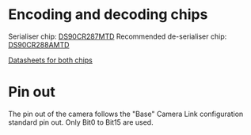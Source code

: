 # Encoding and decoding chips

Serialiser chip: [DS90CR287MTD](http://www.digikey.com/product-detail/en/DS90CR287MTD%2FNOPB/DS90CR287MTD%2FNOPB-ND/363518)
Recommended de-serialiser chip: [DS90CR288AMTD](http://www.digikey.com/product-detail/en/DS90CR288AMTD/DS90CR288AMTD-ND/3701196)

[Datasheets for both chips](ds90cr287.pdf)

# Pin out

The pin out of the camera follows the  "Base" Camera Link configuration standard pin out. Only Bit0 to Bit15 are used.
